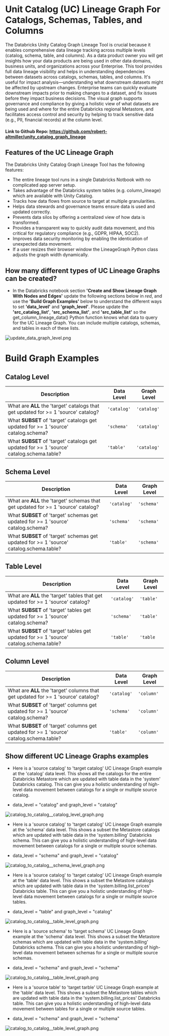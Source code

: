 # Unit Catalog (UC) Lineage Graph For Catalogs, Schemas, Tables, and Columns

The Databricks Unity Catalog Graph Lineage Tool is crucial because it enables comprehensive data lineage tracking across multiple levels (catalog, schema, table, and columns).  As a data product owner you will get insights how your data products are being used in other data domains,
business units, and organizations across your Enterprise.  This tool provides full data lineage visibility and helps in understanding dependencies between datasets across catalogs, schemas, tables, and columns.  It's useful for impact analysis—understanding what downstream 
datasets might be affected by upstream changes.  Enterprise teams can quickly evaluate downstream impacts prior to making changes to a dataset, and fix issues before they impact business decisions.  The visual graph supports governance and compliance by giving a holistic view of 
what datasets are being used and where for the entire Databricks regional Metastore, and facilitates access control and security by helping to track sensitive data (e.g., PII, financial records) at the column level.

#### Link to Github Repo: https://github.com/robert-altmiller/unity_catalog_graph_lineage

## Features of the UC Lineage Graph

The Databricks Unity Catalog Graph Lineage Tool has the following features:

- The entire lineage tool runs in a single Databricks Notbook with no complicated app server setup.
- Takes advantage of the Databricks system tables (e.g. column_lineage) which are available with Unity Catalog.
- Tracks how data flows from source to target at multiple granularities.
- Helps data stewards and governance teams ensure data is used and updated correctly.
- Prevents data silos by offering a centralized view of how data is transformed.
- Provides a transparent way to quickly audit data movement, and this critical for regulatory compliance (e.g., GDPR, HIPAA, SOC2).
- Improves data security monitoring by enabling the identication of unexpected data movement.
- If a user resizes their browser window the LineageGraph Python class adjusts the graph width dynamically.

## How many different types of UC Lineage Graphs can be created?

- In the Databricks notebook section __'Create and Show Lineage Graph With Nodes and Edges'__ update the following sections below in _red_, and use the __'Build Graph Examples'__ below to understand the different ways to set __'data_level'__ and __'graph_level'__.  Please update the  __'src_catalog_list'__, __'src_schema_list'__, and __'src_table_list'__ so the get_column_lineage_data() Python function knows what data to query for the UC Lineage Graph.  You can include multiple catalogs, schemas, and tables in each of these lists.

![update_data_graph_level.png](/readme_images/update_data_graph_level.png)

# Build Graph Examples

## Catalog Level
| Description | Data Level | Graph Level |
|------------|-----------|-------------|
| What are **ALL** the 'target' catalogs that get updated for >= 1 'source' catalog? | `'catalog'` | `'catalog'` |
| What **SUBSET** of 'target' catalogs get updated for >= 1 'source' catalog.schema? | `'schema'` | `'catalog'` |
| What **SUBSET** of 'target' catalogs get updated for >= 1 'source' catalog.schema.table? | `'table'` | `'catalog'` |

## Schema Level
| Description | Data Level | Graph Level |
|------------|-----------|-------------|
| What are **ALL** the 'target' schemas that get updated for >= 1 'source' catalog? | `'catalog'` | `'schema'` |
| What **SUBSET** of 'target' schemas get updated for >= 1 'source' catalog.schema? | `'schema'` | `'schema'` |
| What **SUBSET** of 'target' schemas get updated for >= 1 'source' catalog.schema.table? | `'table'` | `'schema'` |

## Table Level
| Description | Data Level | Graph Level |
|------------|-----------|-------------|
| What are **ALL** the 'target' tables that get updated for >= 1 'source' catalog? | `'catalog'` | `'table'` |
| What **SUBSET** of 'target' tables get updated for >= 1 'source' catalog.schema? | `'schema'` | `'table'` |
| What **SUBSET** of 'target' tables get updated for >= 1 'source' catalog.schema.table? | `'table'` | `'table` |

## Column Level
| Description | Data Level | Graph Level |
|------------|-----------|-------------|
| What are **ALL** the 'target' columns that get updated for >= 1 'source' catalog? | `'catalog'` | `'column'` |
| What **SUBSET** of 'target' columns get updated for >= 1 'source' catalog.schema? | `'schema'` | `'column'` |
| What **SUBSET** of 'target' columns get updated for >= 1 'source' catalog.schema.table? | `'table'` | `'column'` |

## Show different UC Lineage Graphs examples

- Here is a 'source catalog' to 'target catalog' UC Lineage Graph example at the 'catalog' data level.  This shows all the catalogs for the entire Databricks Metastore which are updated
with table data in the 'system' Databricks catalog.  This can give you a holistic understanding of high-level data movement between catalogs for a single or multiple source catalog.

- data_level = "catalog" and graph_level = "catalog"

![catalog_to_catalog__catalog_level_graph.png](/readme_images/catalog_to_catalog__catalog_level_graph.png)

- Here is a 'source catalog' to 'target catalog' UC Lineage Graph example at the 'schema' data level.  This shows a subset the Metastore catalogs which are updated
with table data in the 'system.billing' Databricks schema.  This can give you a holistic understanding of high-level data movement between catalogs for a single or multiple source schemas.

- data_level = "schema" and graph_level = "catalog"

![catalog_to_catalog__schema_level_graph.png](/readme_images/catalog_to_catalog__schema_level_graph.png)

- Here is a 'source catalog' to 'target catalog' UC Lineage Graph example at the 'table' data level.  This shows a subset the Metastore catalogs which are updated
with table data in the 'system.billing.list_prices' Databricks table.  This can give you a holistic understanding of high-level data movement between catalogs for a single or multiple source tables.

- data_level = "table" and graph_level = "catalog"

![catalog_to_catalog__table_level_graph.png](/readme_images/catalog_to_catalog__table_level_graph.png)


- Here is a 'source schema' to 'target schema' UC Lineage Graph example at the 'schema' data level.  This shows a subset the Metastore schemas which are updated
with table data in the 'system.billing' Databricks schema.  This can give you a holistic understanding of high-level data movement between schemas for a single or multiple source schemas.

- data_level = "schema" and graph_level = "schema"

![catalog_to_catalog__table_level_graph.png](/readme_images/schema_to_schema__schema_level_graph.png)

- Here is a 'source table' to 'target tarble' UC Lineage Graph example at the 'table' data level.  This shows a subset the Metastore tables which are updated
with table data in the 'system.billing.list_prices' Databricks table.  This can give you a holistic understanding of high-level data movement between tables for a single or multiple source tables.

- data_level = "schema" and graph_level = "schema"

![catalog_to_catalog__table_level_graph.png](/readme_images/table_to_table__table_level_graph.png)
